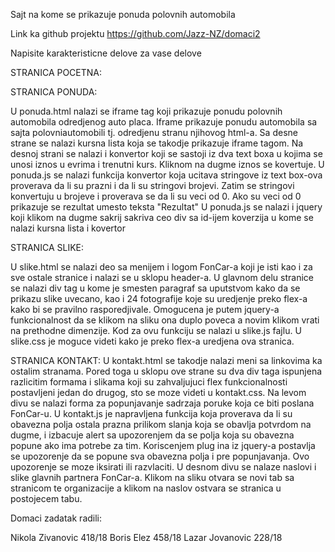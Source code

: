 Sajt na kome se prikazuje ponuda polovnih automobila

Link ka github projektu https://github.com/Jazz-NZ/domaci2

Napisite karakteristicne delove za vase delove

STRANICA POCETNA:



STRANICA PONUDA:

U ponuda.html nalazi se iframe tag koji prikazuje ponudu polovnih automobila odredjenog auto placa. Iframe prikazuje ponudu automobila sa sajta polovniautomobili tj. odredjenu stranu njihovog html-a.
Sa desne strane se nalazi kursna lista koja se takodje prikazuje iframe tagom.
Na desnoj strani se nalazi i konvertor koji se sastoji iz dva text boxa u kojima se unosi iznos u evrima i trenutni kurs. Kliknom na dugme iznos se kovertuje.
U ponuda.js se nalazi funkcija konvertor koja ucitava stringove iz text box-ova proverava da li su prazni i da li su stringovi brojevi. Zatim se stringovi konvertuju u brojeve i proverava se da li su veci od 0. Ako su veci od 0 prikazuje se rezultat umesto teksta "Rezultat"
U ponuda.js se nalazi i jquery koji klikom na dugme sakrij sakriva ceo div sa id-ijem koverzija u kome se nalazi kursna lista i kovertor

STRANICA SLIKE:

U slike.html se nalazi deo sa menijem i logom FonCar-a koji je isti kao i za sve ostale stranice i nalazi se u sklopu header-a. 
U glavnom delu stranice se nalazi div tag u kome je smesten paragraf sa uputstvom kako da se prikazu slike uvecano, kao i 24 fotografije koje su uredjenje preko flex-a kako bi se pravilno rasporedjivale. Omogucena je putem jquery-a funkcionalnost da se klikom na sliku ona duplo poveca a novim klikom vrati na prethodne dimenzije. Kod za ovu funkciju se nalazi u slike.js fajlu. U slike.css je moguce videti kako je preko flex-a uredjena ova stranica. 

STRANICA KONTAKT:
U kontakt.html se takodje nalazi meni sa linkovima ka ostalim stranama. Pored toga u sklopu ove strane su dva div taga ispunjena razlicitim formama i slikama koji su zahvaljujuci flex funkcionalnosti postavljeni jedan do drugog, sto se moze videti u kontakt.css.
Na levom divu se nalazi forma za popunjavanje sadrzaja poruke koja ce biti poslana FonCar-u. U kontakt.js je napravljena funkcija koja proverava da li su obavezna polja ostala prazna prilikom slanja koja se obavlja potvrdom na dugme, i izbacuje alert sa upozorenjem da se polja koja su obavezna popune ako ima potrebe za tim. Koriscenjem plug ina iz jquery-a postavlja se upozorenje da se popune sva obavezna polja i pre popunjavanja. Ovo upozorenje se moze iksirati ili razvlaciti. 
U desnom divu se nalaze naslovi i slike glavnih partnera FonCar-a. Klikom na sliku otvara se novi tab sa stranicom te organizacije a klikom na naslov ostvara se stranica u postojecem tabu.

Domaci zadatak radili: 

Nikola Zivanovic 418/18
Boris Elez 458/18
Lazar Jovanovic 228/18